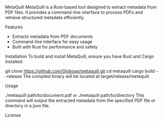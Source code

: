 MetaQuill
MetaQuill is a Rust-based tool designed to extract metadata from PDF files. It provides a command-line interface to process PDFs and retrieve structured metadata efficiently.

Features
- Extracts metadata from PDF documents
- Command-line interface for easy usage
- Built with Rust for performance and safety

Installation
To build and install MetaQuill, ensure you have Rust and Cargo installed:

git clone https://github.com/Globose/metaquill.git
cd metaquill
cargo build --release
The compiled binary will be located at target/release/metaquill.

Usage

./metaquill path/to/document.pdf
or
./metaquill path/to/directory
This command will output the extracted metadata from the specified PDF file or directory in a json file.

License
